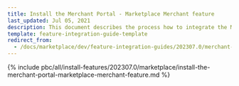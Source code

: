 ```yaml
---
title: Install the Merchant Portal - Marketplace Merchant feature
last_updated: Jul 05, 2021
description: This document describes the process how to integrate the Marketplace Merchant into the Spryker  Merchant Portal.
template: feature-integration-guide-template
redirect_from:
  - /docs/marketplace/dev/feature-integration-guides/202307.0/merchant-portal-marketplace-merchant-feature-integration.html
---
```


{% include pbc/all/install-features/202307.0/marketplace/install-the-merchant-portal-marketplace-merchant-feature.md %} <!-- To edit, see /_includes/pbc/all/install-features/202307.0/marketplace/install-the-merchant-portal-marketplace-merchant-feature.md -->
